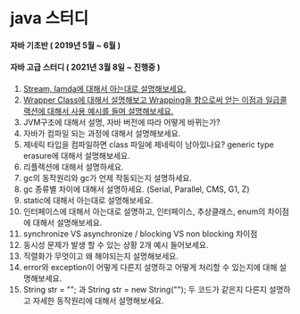 # java 스터디

#### 자바 기초반 ( 2019년 5월 ~ 6월 )


#### 자바 고급 스터디 ( 2021년 3월 8일 ~ 진행중 )

1. [Stream, lamda에 대해서 아는대로 설명해보세요.](https://ckdgus.tistory.com/81)
1. [Wrapper Class에 대해서 설명해보고 Wrapping을 함으로써 얻는 이점과 일급콜랙션에 대해서 사용 예시를 들며 설명해보세요.
](https://ckdgus.tistory.com/83)
1. JVM구조에 대해서 설명, 자바 버전에 따라 어떻게 바뀌는가?
1. 자바가 컴파일 되는 과정에 대해서 설명해보세요.
1. 제네릭 타입을 컴파일하면 class 파일에 제네릭이 남아있나요?
generic type erasure에 대해서 설명해보세요.
1. 리플렉션에 대해서 설명하세요.
1. gc의 동작원리와 gc가 언제 작동되는지 설명하세요.
1. gc 종류별 차이에 대해서 설명하세요. (Serial, Parallel, CMS, G1, Z)
1. static에 대해서 아는대로 설명해보세요.
1. 인터페이스에 대해서 아는대로 설명하고, 인터페이스, 추상클래스, enum의 차이점에 대해서 설명해보세요.
1. synchronize  VS asynchronize / blocking VS non blocking 차이점
1. 동시성 문제가 발생 할 수 있는 상황 2개 예시 들어보세요.
1. 직렬화가 무엇이고 왜 해야되는지 설명해보세요.
1. error와 exception이 어떻게 다른지 설명하고 어떻게 처리할 수 있는지에 대해 설명해보세요.
1. String str = ""; 과 String str = new String(""); 두 코드가 같은지 다른지 설명하고 자세한 동작원리에 대해서 설명해보세요.
